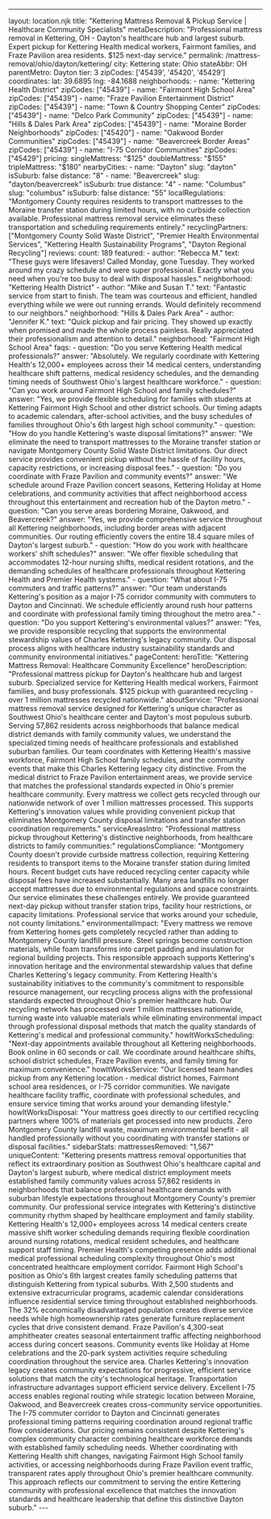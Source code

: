 ---
layout: location.njk
title: "Kettering Mattress Removal & Pickup Service | Healthcare Community Specialists" metaDescription: "Professional mattress removal in Kettering, OH - Dayton's healthcare hub and largest suburb. Expert pickup for Kettering Health medical workers, Fairmont families, and Fraze Pavilion area residents. $125 next-day service."
permalink: /mattress-removal/ohio/dayton/kettering/
city: Kettering state: Ohio stateAbbr: OH parentMetro: Dayton tier: 3 zipCodes: ['45439', '45420', '45429'] coordinates: lat: 39.6895 lng: -84.1688 neighborhoods: - name: "Kettering Health District" zipCodes: ["45439"] - name: "Fairmont High School Area" zipCodes: ["45439"] - name: "Fraze Pavilion Entertainment District" zipCodes: ["45439"] - name: "Town & Country Shopping Center" zipCodes: ["45439"] - name: "Delco Park Community" zipCodes: ["45439"] - name: "Hills & Dales Park Area" zipCodes: ["45439"] - name: "Moraine Border Neighborhoods" zipCodes: ["45420"] - name: "Oakwood Border Communities" zipCodes: ["45439"] - name: "Beavercreek Border Areas" zipCodes: ["45439"] - name: "I-75 Corridor Communities" zipCodes: ["45429"] pricing: singleMattress: "$125" doubleMattress: "$155" tripleMattress: "$180" nearbyCities: - name: "Dayton" slug: "dayton" isSuburb: false distance: "8" - name: "Beavercreek" slug: "dayton/beavercreek" isSuburb: true distance: "4" - name: "Columbus" slug: "columbus" isSuburb: false distance: "55" localRegulations: "Montgomery County requires residents to transport mattresses to the Moraine transfer station during limited hours, with no curbside collection available. Professional mattress removal service eliminates these transportation and scheduling requirements entirely." recyclingPartners: ["Montgomery County Solid Waste District", "Premier Health Environmental Services", "Kettering Health Sustainability Programs", "Dayton Regional Recycling"] reviews: count: 189 featured: - author: "Rebecca M." text: "These guys were lifesavers! Called Monday, gone Tuesday. They worked around my crazy schedule and were super professional. Exactly what you need when you're too busy to deal with disposal hassles." neighborhood: "Kettering Health District" - author: "Mike and Susan T." text: "Fantastic service from start to finish. The team was courteous and efficient, handled everything while we were out running errands. Would definitely recommend to our neighbors." neighborhood: "Hills & Dales Park Area" - author: "Jennifer K." text: "Quick pickup and fair pricing. They showed up exactly when promised and made the whole process painless. Really appreciated their professionalism and attention to detail." neighborhood: "Fairmont High School Area" faqs: - question: "Do you serve Kettering Health medical professionals?" answer: "Absolutely. We regularly coordinate with Kettering Health's 12,000+ employees across their 14 medical centers, understanding healthcare shift patterns, medical residency schedules, and the demanding timing needs of Southwest Ohio's largest healthcare workforce." - question: "Can you work around Fairmont High School and family schedules?" answer: "Yes, we provide flexible scheduling for families with students at Kettering Fairmont High School and other district schools. Our timing adapts to academic calendars, after-school activities, and the busy schedules of families throughout Ohio's 6th largest high school community." - question: "How do you handle Kettering's waste disposal limitations?" answer: "We eliminate the need to transport mattresses to the Moraine transfer station or navigate Montgomery County Solid Waste District limitations. Our direct service provides convenient pickup without the hassle of facility hours, capacity restrictions, or increasing disposal fees." - question: "Do you coordinate with Fraze Pavilion and community events?" answer: "We schedule around Fraze Pavilion concert seasons, Kettering Holiday at Home celebrations, and community activities that affect neighborhood access throughout this entertainment and recreation hub of the Dayton metro." - question: "Can you serve areas bordering Moraine, Oakwood, and Beavercreek?" answer: "Yes, we provide comprehensive service throughout all Kettering neighborhoods, including border areas with adjacent communities. Our routing efficiently covers the entire 18.4 square miles of Dayton's largest suburb." - question: "How do you work with healthcare workers' shift schedules?" answer: "We offer flexible scheduling that accommodates 12-hour nursing shifts, medical resident rotations, and the demanding schedules of healthcare professionals throughout Kettering Health and Premier Health systems." - question: "What about I-75 commuters and traffic patterns?" answer: "Our team understands Kettering's position as a major I-75 corridor community with commuters to Dayton and Cincinnati. We schedule efficiently around rush hour patterns and coordinate with professional family timing throughout the metro area." - question: "Do you support Kettering's environmental values?" answer: "Yes, we provide responsible recycling that supports the environmental stewardship values of Charles Kettering's legacy community. Our disposal process aligns with healthcare industry sustainability standards and community environmental initiatives." pageContent: heroTitle: "Kettering Mattress Removal: Healthcare Community Excellence" heroDescription: "Professional mattress pickup for Dayton's healthcare hub and largest suburb. Specialized service for Kettering Health medical workers, Fairmont families, and busy professionals. $125 pickup with guaranteed recycling - over 1 million mattresses recycled nationwide." aboutService: "Professional mattress removal service designed for Kettering's unique character as Southwest Ohio's healthcare center and Dayton's most populous suburb. Serving 57,862 residents across neighborhoods that balance medical district demands with family community values, we understand the specialized timing needs of healthcare professionals and established suburban families. Our team coordinates with Kettering Health's massive workforce, Fairmont High School family schedules, and the community events that make this Charles Kettering legacy city distinctive. From the medical district to Fraze Pavilion entertainment areas, we provide service that matches the professional standards expected in Ohio's premier healthcare community. Every mattress we collect gets recycled through our nationwide network of over 1 million mattresses processed. This supports Kettering's innovation values while providing convenient pickup that eliminates Montgomery County disposal limitations and transfer station coordination requirements." serviceAreasIntro: "Professional mattress pickup throughout Kettering's distinctive neighborhoods, from healthcare districts to family communities:" regulationsCompliance: "Montgomery County doesn't provide curbside mattress collection, requiring Kettering residents to transport items to the Moraine transfer station during limited hours. Recent budget cuts have reduced recycling center capacity while disposal fees have increased substantially. Many area landfills no longer accept mattresses due to environmental regulations and space constraints. Our service eliminates these challenges entirely. We provide guaranteed next-day pickup without transfer station trips, facility hour restrictions, or capacity limitations. Professional service that works around your schedule, not county limitations." environmentalImpact: "Every mattress we remove from Kettering homes gets completely recycled rather than adding to Montgomery County landfill pressure. Steel springs become construction materials, while foam transforms into carpet padding and insulation for regional building projects. This responsible approach supports Kettering's innovation heritage and the environmental stewardship values that define Charles Kettering's legacy community. From Kettering Health's sustainability initiatives to the community's commitment to responsible resource management, our recycling process aligns with the professional standards expected throughout Ohio's premier healthcare hub. Our recycling network has processed over 1 million mattresses nationwide, turning waste into valuable materials while eliminating environmental impact through professional disposal methods that match the quality standards of Kettering's medical and professional community." howItWorksScheduling: "Next-day appointments available throughout all Kettering neighborhoods. Book online in 60 seconds or call. We coordinate around healthcare shifts, school district schedules, Fraze Pavilion events, and family timing for maximum convenience." howItWorksService: "Our licensed team handles pickup from any Kettering location - medical district homes, Fairmont school area residences, or I-75 corridor communities. We navigate healthcare facility traffic, coordinate with professional schedules, and ensure service timing that works around your demanding lifestyle." howItWorksDisposal: "Your mattress goes directly to our certified recycling partners where 100% of materials get processed into new products. Zero Montgomery County landfill waste, maximum environmental benefit - all handled professionally without you coordinating with transfer stations or disposal facilities." sidebarStats: mattressesRemoved: "1,567" uniqueContent: "Kettering presents mattress removal opportunities that reflect its extraordinary position as Southwest Ohio's healthcare capital and Dayton's largest suburb, where medical district employment meets established family community values across 57,862 residents in neighborhoods that balance professional healthcare demands with suburban lifestyle expectations throughout Montgomery County's premier community. Our professional service integrates with Kettering's distinctive community rhythm shaped by healthcare employment and family stability. Kettering Health's 12,000+ employees across 14 medical centers create massive shift worker scheduling demands requiring flexible coordination around nursing rotations, medical resident schedules, and healthcare support staff timing. Premier Health's competing presence adds additional medical professional scheduling complexity throughout Ohio's most concentrated healthcare employment corridor. Fairmont High School's position as Ohio's 6th largest creates family scheduling patterns that distinguish Kettering from typical suburbs. With 2,500 students and extensive extracurricular programs, academic calendar considerations influence residential service timing throughout established neighborhoods. The 32% economically disadvantaged population creates diverse service needs while high homeownership rates generate furniture replacement cycles that drive consistent demand. Fraze Pavilion's 4,300-seat amphitheater creates seasonal entertainment traffic affecting neighborhood access during concert seasons. Community events like Holiday at Home celebrations and the 20-park system activities require scheduling coordination throughout the service area. Charles Kettering's innovation legacy creates community expectations for progressive, efficient service solutions that match the city's technological heritage. Transportation infrastructure advantages support efficient service delivery. Excellent I-75 access enables regional routing while strategic location between Moraine, Oakwood, and Beavercreek creates cross-community service opportunities. The I-75 commuter corridor to Dayton and Cincinnati generates professional timing patterns requiring coordination around regional traffic flow considerations. Our pricing remains consistent despite Kettering's complex community character combining healthcare workforce demands with established family scheduling needs. Whether coordinating with Kettering Health shift changes, navigating Fairmont High School family activities, or accessing neighborhoods during Fraze Pavilion event traffic, transparent rates apply throughout Ohio's premier healthcare community. This approach reflects our commitment to serving the entire Kettering community with professional excellence that matches the innovation standards and healthcare leadership that define this distinctive Dayton suburb." ---